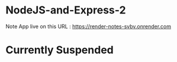 # NodeJS-and-Express-2

Note App live on this URL : https://render-notes-svbv.onrender.com

# Currently Suspended
